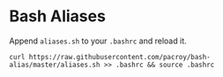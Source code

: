 # Bash Aliases

Append `aliases.sh` to your `.bashrc` and reload it.


```
curl https://raw.githubusercontent.com/pacroy/bash-alias/master/aliases.sh >> .bashrc && source .bashrc
```
